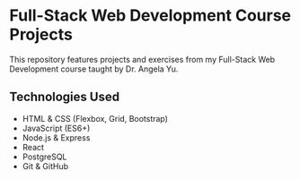 # Full-Stack Web Development Course Projects

This repository features projects and exercises from my Full-Stack Web Development course taught by Dr. Angela Yu.

## Technologies Used

- HTML & CSS (Flexbox, Grid, Bootstrap)
- JavaScript (ES6+)
- Node.js & Express
- React
- PostgreSQL
- Git & GitHub
